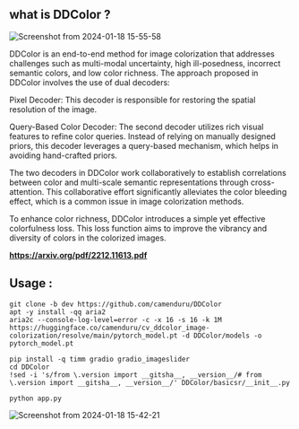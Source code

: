 ## what is DDColor ? 




![Screenshot from 2024-01-18 15-55-58](https://github.com/Kirouane-Ayoub/DDColorization_App/assets/99510125/7907e151-e1da-4b43-b64c-f1b7fcf55eed)


DDColor is an end-to-end method for image colorization that addresses challenges such as multi-modal uncertainty, high ill-posedness, incorrect semantic colors, and low color richness. The approach proposed in DDColor involves the use of dual decoders:

Pixel Decoder: This decoder is responsible for restoring the spatial resolution of the image.

Query-Based Color Decoder: The second decoder utilizes rich visual features to refine color queries. Instead of relying on manually designed priors, this decoder leverages a query-based mechanism, which helps in avoiding hand-crafted priors.

The two decoders in DDColor work collaboratively to establish correlations between color and multi-scale semantic representations through cross-attention. This collaborative effort significantly alleviates the color bleeding effect, which is a common issue in image colorization methods.

To enhance color richness, DDColor introduces a simple yet effective colorfulness loss. This loss function aims to improve the vibrancy and diversity of colors in the colorized images.

**https://arxiv.org/pdf/2212.11613.pdf**




## Usage : 


```
git clone -b dev https://github.com/camenduru/DDColor
apt -y install -qq aria2
aria2c --console-log-level=error -c -x 16 -s 16 -k 1M https://huggingface.co/camenduru/cv_ddcolor_image-colorization/resolve/main/pytorch_model.pt -d DDColor/models -o pytorch_model.pt

pip install -q timm gradio gradio_imageslider
cd DDColor
!sed -i 's/from \.version import __gitsha__, __version__/# from \.version import __gitsha__, __version__/' DDColor/basicsr/__init__.py

python app.py
```


![Screenshot from 2024-01-18 15-42-21](https://github.com/Kirouane-Ayoub/DDColorization_App/assets/99510125/e5c03cf2-9b40-4690-82c8-efcf05c6f99b)

